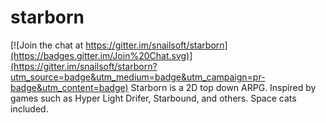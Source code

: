 # starborn

[![Join the chat at https://gitter.im/snailsoft/starborn](https://badges.gitter.im/Join%20Chat.svg)](https://gitter.im/snailsoft/starborn?utm_source=badge&utm_medium=badge&utm_campaign=pr-badge&utm_content=badge)
Starborn is a 2D top down ARPG. Inspired by games such as Hyper Light Drifer, Starbound, and others. Space cats included.
